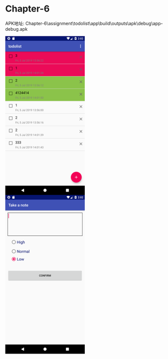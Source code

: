 # Chapter-6

APK地址:  Chapter-6\assignment\todolist\app\build\outputs\apk\debug\app-debug.apk

<img src="https://github.com/yaodao-x/android_day6/blob/master/%E5%AE%9E%E9%99%85%E8%BF%90%E8%A1%8C%E5%9B%BE%E7%89%87/Screenshot_1562335365.png" width="50%" height="50%" align=center />

<img src="https://github.com/yaodao-x/android_day6/blob/master/%E5%AE%9E%E9%99%85%E8%BF%90%E8%A1%8C%E5%9B%BE%E7%89%87/Screenshot_1562335377.png" width="50%" height="50%" align=center />
